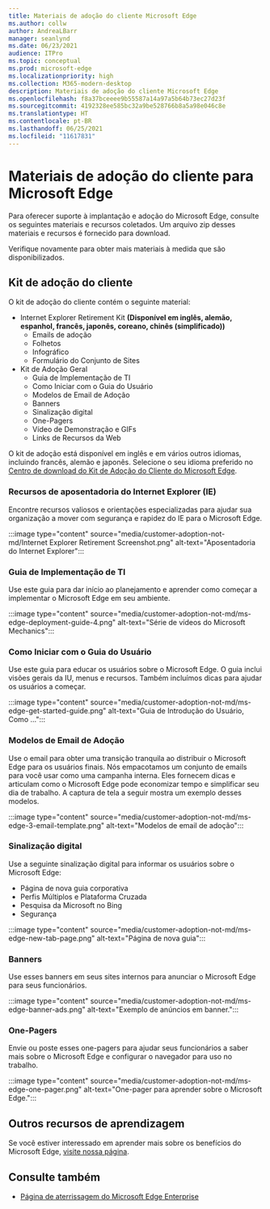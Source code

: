 ```yaml
---
title: Materiais de adoção do cliente Microsoft Edge
ms.author: collw
author: AndreaLBarr
manager: seanlynd
ms.date: 06/23/2021
audience: ITPro
ms.topic: conceptual
ms.prod: microsoft-edge
ms.localizationpriority: high
ms.collection: M365-modern-desktop
description: Materiais de adoção do cliente Microsoft Edge
ms.openlocfilehash: f8a37bceeee9b55587a14a97a5b64b73ec27d23f
ms.sourcegitcommit: 4192328ee585bc32a9be528766b8a5a98e046c8e
ms.translationtype: HT
ms.contentlocale: pt-BR
ms.lasthandoff: 06/25/2021
ms.locfileid: "11617831"
---
```

# <a name="customer-adoption-materials-for-microsoft-edge"></a>Materiais de adoção do cliente para Microsoft Edge

Para oferecer suporte à implantação e adoção do Microsoft Edge, consulte os seguintes materiais e recursos coletados. Um arquivo zip desses materiais e recursos é fornecido para download.

Verifique novamente para obter mais materiais à medida que são disponibilizados.

## <a name="customer-adoption-kit"></a>Kit de adoção do cliente

O kit de adoção do cliente contém o seguinte material:
- Internet Explorer Retirement Kit **(Disponível em inglês, alemão, espanhol, francês, japonês, coreano, chinês (simplificado))**
    - Emails de adoção
    - Folhetos
    - Infográfico
    - Formulário do Conjunto de Sites
- Kit de Adoção Geral
    - Guia de Implementação de TI
    - Como Iniciar com o Guia do Usuário
    - Modelos de Email de Adoção
    - Banners
    - Sinalização digital
    - One-Pagers
    - Vídeo de Demonstração e GIFs
    - Links de Recursos da Web

O kit de adoção está disponível em inglês e em vários outros idiomas, incluindo francês, alemão e japonês. Selecione o seu idioma preferido no [Centro de download do Kit de Adoção do Cliente do Microsoft Edge](https://www.microsoft.com/download/details.aspx?id=102119).

### <a name="internet-explorer-ie-retirement-resources"></a>Recursos de aposentadoria do Internet Explorer (IE)

Encontre recursos valiosos e orientações especializadas para ajudar sua organização a mover com segurança e rapidez do IE para o Microsoft Edge.

:::image type="content" source="media/customer-adoption-not-md/Internet Explorer Retirement Screenshot.png" alt-text="Aposentadoria do Internet Explorer":::

### <a name="it-deployment-guide"></a>Guia de Implementação de TI

Use este guia para dar início ao planejamento e aprender como começar a implementar o Microsoft Edge em seu ambiente.

:::image type="content" source="media/customer-adoption-not-md/ms-edge-deployment-guide-4.png" alt-text="Série de vídeos do Microsoft Mechanics":::

### <a name="how-to-get-started-user-guide"></a>Como Iniciar com o Guia do Usuário

Use este guia para educar os usuários sobre o Microsoft Edge. O guia inclui visões gerais da IU, menus e recursos. Também incluímos dicas para ajudar os usuários a começar.

:::image type="content" source="media/customer-adoption-not-md/ms-edge-get-started-guide.png" alt-text="Guia de Introdução do Usuário, Como ...":::

### <a name="adoption-email-templates"></a>Modelos de Email de Adoção

Use o email para obter uma transição tranquila ao distribuir o Microsoft Edge para os usuários finais. Nós empacotamos um conjunto de emails para você usar como uma campanha interna. Eles fornecem dicas e articulam como o Microsoft Edge pode economizar tempo e simplificar seu dia de trabalho. A captura de tela a seguir mostra um exemplo desses modelos.

:::image type="content" source="media/customer-adoption-not-md/ms-edge-3-email-template.png" alt-text="Modelos de email de adoção":::

### <a name="digital-signage"></a>Sinalização digital

Use a seguinte sinalização digital para informar os usuários sobre o Microsoft Edge:

- Página de nova guia corporativa
- Perfis Múltiplos e Plataforma Cruzada
- Pesquisa da Microsoft no Bing
- Segurança

:::image type="content" source="media/customer-adoption-not-md/ms-edge-new-tab-page.png" alt-text="Página de nova guia":::

### <a name="banners"></a>Banners

Use esses banners em seus sites internos para anunciar o Microsoft Edge para seus funcionários.

:::image type="content" source="media/customer-adoption-not-md/ms-edge-banner-ads.png" alt-text="Exemplo de anúncios em banner.":::

### <a name="one-pagers"></a>One-Pagers

Envie ou poste esses one-pagers para ajudar seus funcionários a saber mais sobre o Microsoft Edge e configurar o navegador para uso no trabalho.

:::image type="content" source="media/customer-adoption-not-md/ms-edge-one-pager.png" alt-text="One-pager para aprender sobre o Microsoft Edge.":::

## <a name="other-learning-resources"></a>Outros recursos de aprendizagem

Se você estiver interessado em aprender mais sobre os benefícios do Microsoft Edge, [visite nossa página](https://www.microsoft.com/edge/business).

## <a name="see-also"></a>Consulte também

- [Página de aterrissagem do Microsoft Edge Enterprise](https://aka.ms/EdgeEnterprise)
